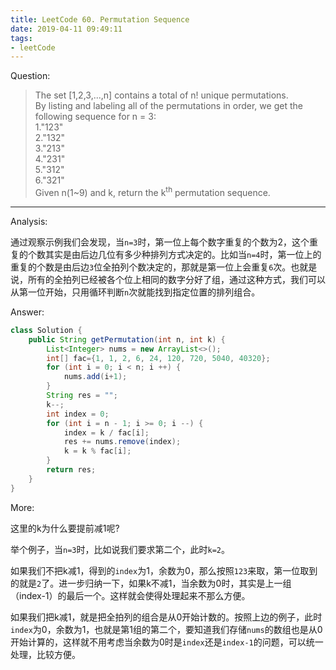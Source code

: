 ```yaml
---
title: LeetCode 60. Permutation Sequence
date: 2019-04-11 09:49:11
tags:
- leetCode
---
```


Question:

> The set [1,2,3,...,n] contains a total of n! unique permutations.  
> By listing and labeling all of the permutations in order, we get the following sequence for n = 3:  
> 1."123"  
> 2."132"  
> 3."213"  
> 4."231"  
> 5."312"  
> 6."321"  
> Given n(1~9) and k, return the k<sup>th</sup> permutation sequence.  

<!--more-->

---

Analysis:  

通过观察示例我们会发现，当`n=3`时，第一位上每个数字重复的个数为2，这个重复的个数其实是由后边几位有多少种排列方式决定的。比如当`n=4`时，第一位上的重复的个数是由后边`3`位全拍列个数决定的，那就是第一位上会重复`6`次。也就是说，所有的全拍列已经被各个位上相同的数字分好了组，通过这种方式，我们可以从第一位开始，只用循环判断`n`次就能找到指定位置的排列组合。

Answer:

``` java
class Solution {
    public String getPermutation(int n, int k) {
        List<Integer> nums = new ArrayList<>();
        int[] fac={1, 1, 2, 6, 24, 120, 720, 5040, 40320};
        for (int i = 0; i < n; i ++) {
            nums.add(i+1);
        }
        String res = "";
        k--;
        int index = 0;
        for (int i = n - 1; i >= 0; i --) {
            index = k / fac[i];
            res += nums.remove(index);
            k = k % fac[i];
        }
        return res;
    }
}
```

More:

这里的k为什么要提前减1呢?

举个例子，当`n=3`时，比如说我们要求第二个，此时`k=2`。

如果我们不把k减1，得到的`index`为1，余数为0，那么按照`123`来取，第一位取到的就是`2`了。进一步归纳一下，如果k不减1，当余数为0时，其实是上一组（index-1）的最后一个。这样就会使得处理起来不那么方便。

如果我们把k减1，就是把全拍列的组合是从0开始计数的。按照上边的例子，此时`index`为0，余数为1，也就是第1组的第二个，要知道我们存储`nums`的数组也是从0开始计算的，这样就不用考虑当余数为0时是`index`还是`index-1`的问题，可以统一处理，比较方便。